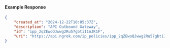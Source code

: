 <!-- Code generated for API Clients. DO NOT EDIT. -->

#### Example Response

```json
{
	"created_at": "2024-12-22T10:05:37Z",
	"description": "API Outbound Gateway",
	"id": "ipp_2qZEwoQJwwg2Ru57gbtiI1nJK1F",
	"uri": "https://api.ngrok.com/ip_policies/ipp_2qZEwoQJwwg2Ru57gbtiI1nJK1F"
}
```
